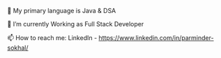 🔭 My primary language is Java & DSA

🌱 I’m currently Working as Full Stack Developer

📫 How to reach me: LinkedIn - https://www.linkedin.com/in/parminder-sokhal/
